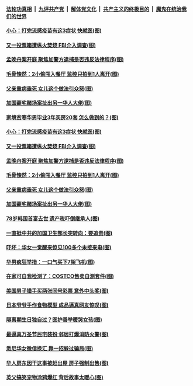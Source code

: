 ####  [法轮功真相](../../../../basic/blob/master/README.md?t=10280931) &nbsp;|&nbsp; [九评共产党](../../../../9ping.md/blob/master/README.md?t=10280931) &nbsp;|&nbsp; [解体党文化](../../../../jtdwh.md/blob/master/README.md?t=10280931)  &nbsp;|&nbsp; [共产主义的终极目的](../../../../gczydzjmd.md/blob/master/README.md?t=10280931) &nbsp;|&nbsp; [魔鬼在统治我们的世界](../../../../mgztzwmdsj.md/blob/master/README.md?t=10280931) 

#### [小心：打完流感疫苗有这3症状 快就医(图)](../pages/p3/950615.md?t=10280931) 

#### [又一投票箱遭纵火焚烧 FBI介入调查(图)](../pages/p3/950604.md?t=10280931) 

#### [孟晚舟案开庭 聚焦加警方逮捕是否违反法律程序(图)](../pages/p3/950606.md?t=10280931) 

#### [毛骨悚然：2小偷闯入餐厅 监控只拍到1人离开(图)](../pages/p3/950599.md?t=10280931) 

#### [父亲重病垂死 女儿这个做法引众怒(图)](../pages/p3/950595.md?t=10280931) 

#### [加国豪宅赌场案扯出另一华人大佬(图)](../pages/p3/950498.md?t=10280931) 

#### [家境贫寒华男毕业3年买房20套 怎么做到的？(图)](../pages/p3/950619.md?t=10280931) 

#### [小心：打完流感疫苗有这3症状 快就医(图)](../pages/p3/950615.md?t=10280931) 

#### [又一投票箱遭纵火焚烧 FBI介入调查(图)](../pages/p3/950604.md?t=10280931) 

#### [孟晚舟案开庭 聚焦加警方逮捕是否违反法律程序(图)](../pages/p3/950606.md?t=10280931) 

#### [毛骨悚然：2小偷闯入餐厅 监控只拍到1人离开(图)](../pages/p3/950599.md?t=10280931) 

#### [父亲重病垂死 女儿这个做法引众怒(图)](../pages/p3/950595.md?t=10280931) 

#### [加国豪宅赌场案扯出另一华人大佬(图)](../pages/p3/950498.md?t=10280931) 

#### [78岁韩国首富去世 遗产税吓倒继承人(图)](../pages/p3/950516.md?t=10280931) 

#### [一直挺中共的加国卫生部长突转向：要追责(图)](../pages/p3/950508.md?t=10280931) 

#### [吓坏：华女一觉醒来惊见100多个未接来电(图)](../pages/p3/950499.md?t=10280931) 

#### [华男疯狂举措：一口气买下7架飞机(图)](../pages/p3/950495.md?t=10280931) 

#### [在家可自我检测了：COSTCO售卖自测套件(图)](../pages/p3/950488.md?t=10280931) 

#### [美国男子错手买两张同号彩票 意外中头奖(图)](../pages/p3/950433.md?t=10280931) 

#### [日本爷爷手作食物模型 成品逼真网友惊叹(图)](../pages/p3/950418.md?t=10280931) 

#### [隔离期生日独自过？医护善举暖哭女孩(图)](../pages/p3/950415.md?t=10280931) 


#### [最逼真万圣节民宅装扮 邻居打爆消防火警(图)](../pages/p3/950370.md?t=10280931) 

#### [悉尼华女微信换汇 靠一招躲过骗局(图)](../pages/p3/950316.md?t=10280931) 

#### [华人房东因干这事被赶出屋 房子强制出售(图)](../pages/p3/950312.md?t=10280931) 

#### [英父搞笑宠物涂鸦爆红 背后故事太暖心(图)](../pages/p3/950344.md?t=10280931) 

